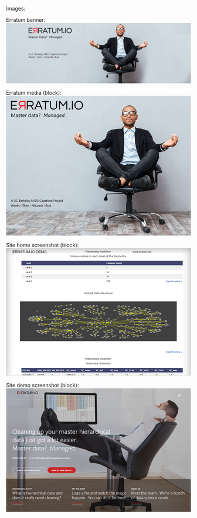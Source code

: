 Images:


Erratum banner:  
![alt text](https://github.com/mjmiranda-dhi/w210-dataquality-project/blob/dev/project-page/Erratum_banner.png "Page banner")  


Erratum media (block):  
![alt text](https://github.com/mjmiranda-dhi/w210-dataquality-project/blob/dev/project-page/Erratum_bg2_sm.png "Erratum media block")  


Site home screenshot (block):  
![alt text](https://github.com/mjmiranda-dhi/w210-dataquality-project/blob/dev/project-page/Erratum_demo_sm.png "Site home screenshot")  


Site demo screenshot (block):  
![alt text](https://github.com/mjmiranda-dhi/w210-dataquality-project/blob/dev/project-page/Erratum_site_sm.png "Site demo screenshot")  

